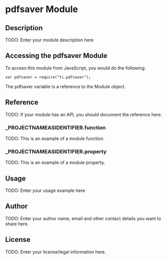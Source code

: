 # pdfsaver Module

## Description

TODO: Enter your module description here

## Accessing the pdfsaver Module

To access this module from JavaScript, you would do the following:

	var pdfsaver = require("ti.pdfsaver");

The pdfsaver variable is a reference to the Module object.	

## Reference

TODO: If your module has an API, you should document
the reference here.

### ___PROJECTNAMEASIDENTIFIER__.function

TODO: This is an example of a module function.

### ___PROJECTNAMEASIDENTIFIER__.property

TODO: This is an example of a module property.

## Usage

TODO: Enter your usage example here

## Author

TODO: Enter your author name, email and other contact
details you want to share here. 

## License

TODO: Enter your license/legal information here.
